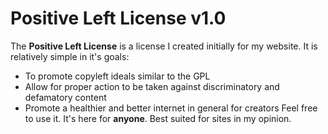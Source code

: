 # Positive Left License v1.0
The **Positive Left License** is a license I created initially for my website. It is relatively simple in it's goals:
- To promote copyleft ideals similar to the GPL
- Allow for proper action to be taken against discriminatory and defamatory content
- Promote a healthier and better internet in general for creators
Feel free to use it. It's here for **anyone**. Best suited for sites in my opinion.
